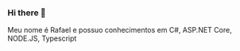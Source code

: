 ### Hi there 👋

Meu nome é Rafael e possuo conhecimentos em C#, ASP.NET Core, NODE.JS, Typescript


